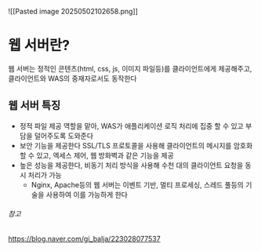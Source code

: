 
![[Pasted image 20250502102658.png]]
# 웹 서버란?
웹 서버는 정적인 콘텐츠(html, css, js, 이미지 파일등)를 클라이언트에게 제공해주고, 클라이언트와 WAS의 중재자로서도 동작한다
## 웹 서버 특징
* 정적 파일 제공 역할을 맡아, WAS가 애플리케이션 로직 처리에 집중 할 수 있고 부담을 덜어주도록 도와준다
* 보안 기능을 제공한다 SSL/TLS 프로토콜을 사용해 클라이언트의 메시지를 암호화 할 수 있고, 엑세스 제어, 웹 방화벽과 같은 기능을 제공
* 높은 성능을 제공한다, 비동기 처리 방식을 사용해 수천 대의 클라이언트 요청을 동시 처리가 가능
	* Nginx, Apache등의 웹 서버는 이벤트 기반, 멀티 프로세싱, 스레드 풀등의 기술을 사용하여 이를 가능하게 한다
###### 참고
https://blog.naver.com/gi_balja/223028077537